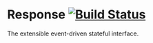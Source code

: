 Response [![Build Status](https://travis-ci.org/B-Vladi/Response.svg?branch=master)](https://travis-ci.org/B-Vladi/Response)
========
The extensible event-driven stateful interface.
